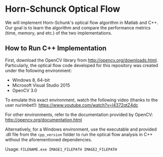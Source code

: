 # Horn-Schunck Optical Flow
We will implement Horn-Schunk's optical flow algorithm in Matlab and C++. 
Our goal is to learn the algorithm and compare the performance metrics (time, memory, and etc.) of the two implementations.

## How to Run C++ Implementation
First, download the OpenCV library from http://opencv.org/downloads.html. Particularly, the optical flow code developed for this repository was created under the following environment:

- Windows 8, 64-bit
- Microsoft Visual Studio 2015
- OpenCV 3.0

To emulate this exact environment, watch the following video (thanks to the user nurimbet!): https://www.youtube.com/watch?v=l4372qtZ4dc

For other environments, refer to the documentation provided by OpenCV: http://opencv.org/documentation.html

Alternatively, for a Windows environment, use the executable and provided .dll file from the `cpp_version` folder to run the optical flow analysis in C++ without the aforementioned dependencies.

Usage: `FILENAME.exe IMAGE1_FILEPATH IMAGE2_FILEPATH`
